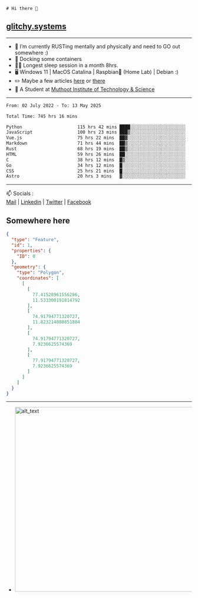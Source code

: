 ```
# Hi there 👋
```
## [glitchy.systems](https://glitchy.systems)
---

- 🌱 I’m currently RUSTing mentally and physically and need to GO out somewhere :)
- 🐋 Docking some containers
- 😶‍🌫️ Longest sleep session in a month 8hrs.
- 🖥️ Windows 11 | MacOS Catalina | Raspbian🥧 (Home Lab) | Debian :)
- ✏️ Maybe a few articles [here](https://medium.com/@advaithnarayanan8) or [there](https://medium.com/@advaithnarayanan8)
- 📑 A Student at [Muthoot Institute of Technology & Science](https://mgmits.ac.in/)



---

<!--START_SECTION:waka-->

```txt
From: 02 July 2022 - To: 13 May 2025

Total Time: 745 hrs 16 mins

Python                     115 hrs 42 mins ████░░░░░░░░░░░░░░░░░░░░░   15.53 %
JavaScript                 100 hrs 23 mins ███▒░░░░░░░░░░░░░░░░░░░░░   13.47 %
Vue.js                     75 hrs 22 mins  ██▓░░░░░░░░░░░░░░░░░░░░░░   10.11 %
Markdown                   71 hrs 44 mins  ██▒░░░░░░░░░░░░░░░░░░░░░░   09.63 %
Rust                       68 hrs 19 mins  ██▒░░░░░░░░░░░░░░░░░░░░░░   09.17 %
HTML                       59 hrs 26 mins  ██░░░░░░░░░░░░░░░░░░░░░░░   07.97 %
C                          38 hrs 12 mins  █▒░░░░░░░░░░░░░░░░░░░░░░░   05.13 %
Go                         34 hrs 12 mins  █░░░░░░░░░░░░░░░░░░░░░░░░   04.59 %
CSS                        25 hrs 21 mins  █░░░░░░░░░░░░░░░░░░░░░░░░   03.40 %
Astro                      20 hrs 3 mins   ▓░░░░░░░░░░░░░░░░░░░░░░░░   02.69 %
```

<!--END_SECTION:waka-->

---

📫 Socials :<br>
[Mail](mailto:advaith@glitchy.systems) | [Linkedin](https://www.linkedin.com/in/advaith-narayanan-a72152214/) | [Twitter](https://twitter.com/advaithnarayan) | [Facebook](https://screenmessage.com/qinq)

## Somewhere here

```geojson
{
  "type": "Feature",
  "id": 1,
  "properties": {
    "ID": 0
  },
  "geometry": {
    "type": "Polygon",
    "coordinates": [
      [
        [
          77.41528961556286,
          11.533300191814792
        ],
        [
          74.91794771320727,
          11.823214080851884
        ],
        [
          74.91794771320727,
          7.9236625574369
        ],
        [
          77.91794771320727,
          7.9236625574369
        ]
      ]
    ]
  }
}
```


--- 
- [<img alt="alt_text" width="500px" src="https://valid.x86.fr/cache/banner/xv24bv-6.png" />](https://valid.x86.fr/xv24bv)


